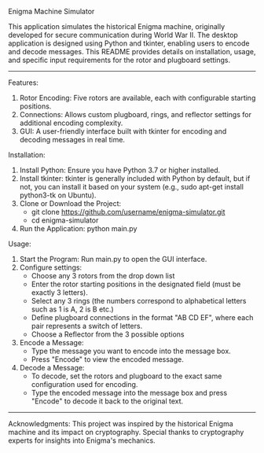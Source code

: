 Enigma Machine Simulator

This application simulates the historical Enigma machine, originally developed for secure communication during World War II. 
The desktop application is designed using Python and tkinter, enabling users to encode and decode messages. This README provides 
details on installation, usage, and specific input requirements for the rotor and plugboard settings.

------------------------------------------------------------------------------------------------------------
Features:
1. Rotor Encoding: Five rotors are available, each with configurable starting positions.
2. Connections: Allows custom plugboard, rings, and reflector settings for additional encoding complexity.
3. GUI: A user-friendly interface built with tkinter for encoding and decoding messages in real time.

Installation:
1. Install Python: Ensure you have Python 3.7 or higher installed.
2. Install tkinter: tkinter is generally included with Python by default, but if not, you can install it based on your system (e.g., sudo apt-get install python3-tk on Ubuntu).
3. Clone or Download the Project:
     - git clone https://github.com/username/enigma-simulator.git
     - cd enigma-simulator
4. Run the Application: python main.py

Usage:
1. Start the Program: Run main.py to open the GUI interface.
2. Configure settings:
    - Choose any 3 rotors from the drop down list
    - Enter the rotor starting positions in the designated field (must be exactly 3 letters).
    - Select any 3 rings (the numbers correspond to alphabetical letters such as 1 is A, 2 is B etc.)
    - Define plugboard connections in the format "AB CD EF", where each pair represents a switch of letters.
    - Choose a Reflector from the 3 possible options
3. Encode a Message:
   - Type the message you want to encode into the message box.
   - Press "Encode" to view the encoded message.
4. Decode a Message: 
    - To decode, set the rotors and plugboard to the exact same configuration used for encoding. 
    - Type the encoded message into the message box and press "Encode" to decode it back to the original text.

------------------------------------------------------------------------------------------------------------

Acknowledgments:
This project was inspired by the historical Enigma machine and its impact on cryptography.
Special thanks to cryptography experts for insights into Enigma's mechanics.
